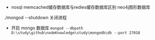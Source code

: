 - nosql
memcached缓存数据库与redies缓存数据库区别
neo4j图形数据库

./mongod  --shutdown 关闭进程
- 开启 mongo 数据库
  `mongod --dbpath D:\study\github\nodeKnowledge\study\mongodb\db --port 27018`